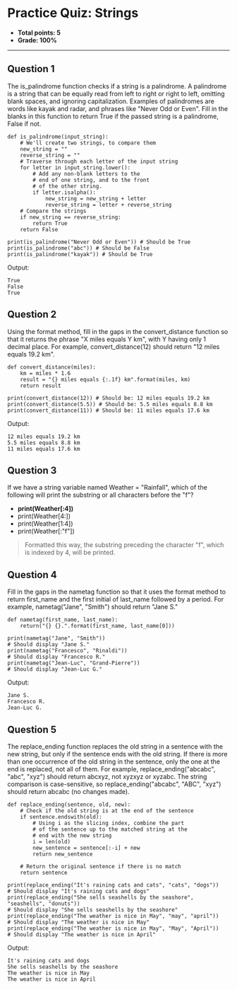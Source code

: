 # Practice Quiz: Strings
* **Total points: 5**
* **Grade: 100%**

<hr>

## Question 1

The is_palindrome function checks if a string is a palindrome. A palindrome is a string that can be equally read from left to right or right to left, omitting blank spaces, and ignoring capitalization. Examples of palindromes are words like kayak and radar, and phrases like "Never Odd or Even". Fill in the blanks in this function to return True if the passed string is a palindrome, False if not.

```
def is_palindrome(input_string):
	# We'll create two strings, to compare them
	new_string = ""
	reverse_string = ""
	# Traverse through each letter of the input string
	for letter in input_string.lower():
		# Add any non-blank letters to the 
		# end of one string, and to the front
		# of the other string. 
		if letter.isalpha():
			new_string = new_string + letter
			reverse_string = letter + reverse_string
	# Compare the strings
	if new_string == reverse_string:
		return True
	return False

print(is_palindrome("Never Odd or Even")) # Should be True
print(is_palindrome("abc")) # Should be False
print(is_palindrome("kayak")) # Should be True
```

Output:

```
True
False
True
```

## Question 2

Using the format method, fill in the gaps in the convert_distance function so that it returns the phrase "X miles equals Y km", with Y having only 1 decimal place. For example, convert_distance(12) should return "12 miles equals 19.2 km".

```
def convert_distance(miles):
	km = miles * 1.6 
	result = "{} miles equals {:.1f} km".format(miles, km)
	return result

print(convert_distance(12)) # Should be: 12 miles equals 19.2 km
print(convert_distance(5.5)) # Should be: 5.5 miles equals 8.8 km
print(convert_distance(11)) # Should be: 11 miles equals 17.6 km
```

Output:

```
12 miles equals 19.2 km
5.5 miles equals 8.8 km
11 miles equals 17.6 km
```

## Question 3

If we have a string variable named Weather = "Rainfall", which of the following will print the substring or all characters before the "f"?

* **print(Weather[:4])**
* print(Weather[4:])
* print(Weather[1:4])
* print(Weather[:"f"])

> Formatted this way, the substring preceding the character "f", which is indexed by 4, will be printed. 

## Question 4

Fill in the gaps in the nametag function so that it uses the format method to return first_name and the first initial of last_name followed by a period. For example, nametag("Jane", "Smith") should return "Jane S."

```
def nametag(first_name, last_name):
	return("{} {}.".format(first_name, last_name[0]))

print(nametag("Jane", "Smith")) 
# Should display "Jane S." 
print(nametag("Francesco", "Rinaldi")) 
# Should display "Francesco R." 
print(nametag("Jean-Luc", "Grand-Pierre")) 
# Should display "Jean-Luc G." 
```

Output:

```
Jane S.
Francesco R.
Jean-Luc G.
```

## Question 5

The replace_ending function replaces the old string in a sentence with the new string, but only if the sentence ends with the old string. If there is more than one occurrence of the old string in the sentence, only the one at the end is replaced, not all of them. For example, replace_ending("abcabc", "abc", "xyz") should return abcxyz, not xyzxyz or xyzabc. The string comparison is case-sensitive, so replace_ending("abcabc", "ABC", "xyz") should return abcabc (no changes made).

```
def replace_ending(sentence, old, new):
	# Check if the old string is at the end of the sentence 
	if sentence.endswith(old):
		# Using i as the slicing index, combine the part
		# of the sentence up to the matched string at the 
		# end with the new string
		i = len(old)
		new_sentence = sentence[:-i] + new
		return new_sentence

	# Return the original sentence if there is no match 
	return sentence
	
print(replace_ending("It's raining cats and cats", "cats", "dogs")) 
# Should display "It's raining cats and dogs"
print(replace_ending("She sells seashells by the seashore", "seashells", "donuts")) 
# Should display "She sells seashells by the seashore"
print(replace_ending("The weather is nice in May", "may", "april")) 
# Should display "The weather is nice in May"
print(replace_ending("The weather is nice in May", "May", "April")) 
# Should display "The weather is nice in April"
```

Output:

```
It's raining cats and dogs
She sells seashells by the seashore
The weather is nice in May
The weather is nice in April
```
